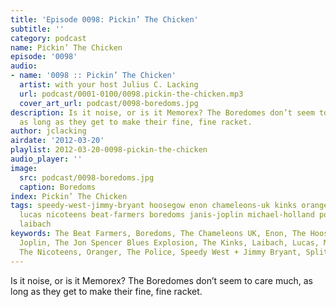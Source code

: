 ```yaml
---
title: 'Episode 0098: Pickin’ The Chicken'
subtitle: ''
category: podcast
name: Pickin’ The Chicken
episode: '0098'
audio:
- name: '0098 :: Pickin’ The Chicken'
  artist: with your host Julius C. Lacking
  url: podcast/0001-0100/0098.pickin-the-chicken.mp3
  cover_art_url: podcast/0098-boredoms.jpg
description: Is it noise, or is it Memorex? The Boredomes don’t seem to care much,
  as long as they get to make their fine, fine racket.
author: jclacking
airdate: '2012-03-20'
playlist: 2012-03-20-0098-pickin-the-chicken
audio_player: ''
image:
  src: podcast/0098-boredoms.jpg
  caption: Boredoms
index: Pickin’ The Chicken
tags: speedy-west-jimmy-bryant hoosegow enon chameleons-uk kinks oranger jon-spencer-blues-explosion
  lucas nicoteens beat-farmers boredoms janis-joplin michael-holland police split-enz
  laibach
keywords: The Beat Farmers, Boredoms, The Chameleons UK, Enon, The Hoosegow, Janis
  Joplin, The Jon Spencer Blues Explosion, The Kinks, Laibach, Lucas, Michael Holland,
  The Nicoteens, Oranger, The Police, Speedy West + Jimmy Bryant, Split Enz
---
```

Is it noise, or is it Memorex? The Boredomes don’t seem to care much, as long as they get to make their fine, fine racket.
